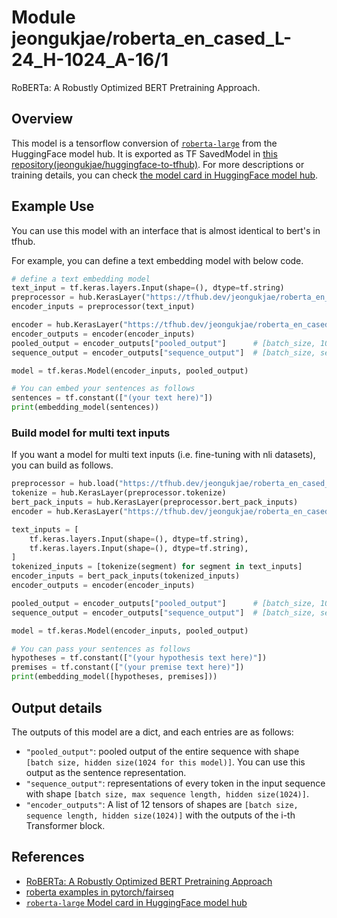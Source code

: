 # Module jeongukjae/roberta_en_cased_L-24_H-1024_A-16/1

RoBERTa: A Robustly Optimized BERT Pretraining Approach.

<!-- asset-path: https://storage.googleapis.com/jeongukjae-tf-models/RoBERTa/roberta_en_cased_L-24_H-1024_A-16.tar.gz -->
<!-- network-architecture: transformer -->
<!-- task: text-embedding -->
<!-- fine-tunable: true -->
<!-- license: mit -->
<!-- format: saved_model_2 -->
<!-- language: en -->

## Overview

This model is a tensorflow conversion of [`roberta-large`](https://huggingface.co/roberta-large) from the HuggingFace model hub. It is exported as TF SavedModel in [this repository(jeongukjae/huggingface-to-tfhub)](https://github.com/jeongukjae/huggingface-to-tfhub). For more descriptions or training details, you can check [the model card in HuggingFace model hub](https://huggingface.co/roberta-large).

## Example Use

You can use this model with an interface that is almost identical to bert's in tfhub.

For example, you can define a text embedding model with below code.

```python
# define a text embedding model
text_input = tf.keras.layers.Input(shape=(), dtype=tf.string)
preprocessor = hub.KerasLayer("https://tfhub.dev/jeongukjae/roberta_en_cased_preprocess/1")
encoder_inputs = preprocessor(text_input)

encoder = hub.KerasLayer("https://tfhub.dev/jeongukjae/roberta_en_cased_L-24_H-1024_A-16/1", trainable=True)
encoder_outputs = encoder(encoder_inputs)
pooled_output = encoder_outputs["pooled_output"]      # [batch_size, 1024].
sequence_output = encoder_outputs["sequence_output"]  # [batch_size, seq_length, 1024].

model = tf.keras.Model(encoder_inputs, pooled_output)

# You can embed your sentences as follows
sentences = tf.constant(["(your text here)"])
print(embedding_model(sentences))
```

### Build model for multi text inputs

If you want a model for multi text inputs (i.e. fine-tuning with nli datasets), you can build as follows.

```python
preprocessor = hub.load("https://tfhub.dev/jeongukjae/roberta_en_cased_preprocess/1")
tokenize = hub.KerasLayer(preprocessor.tokenize)
bert_pack_inputs = hub.KerasLayer(preprocessor.bert_pack_inputs)
encoder = hub.KerasLayer("https://tfhub.dev/jeongukjae/roberta_en_cased_L-24_H-1024_A-16/1", trainable=True)

text_inputs = [
    tf.keras.layers.Input(shape=(), dtype=tf.string),
    tf.keras.layers.Input(shape=(), dtype=tf.string),
]
tokenized_inputs = [tokenize(segment) for segment in text_inputs]
encoder_inputs = bert_pack_inputs(tokenized_inputs)
encoder_outputs = encoder(encoder_inputs)

pooled_output = encoder_outputs["pooled_output"]      # [batch_size, 1024].
sequence_output = encoder_outputs["sequence_output"]  # [batch_size, seq_length, 1024].

model = tf.keras.Model(encoder_inputs, pooled_output)

# You can pass your sentences as follows
hypotheses = tf.constant(["(your hypothesis text here)"])
premises = tf.constant(["(your premise text here)"])
print(embedding_model([hypotheses, premises]))
```

## Output details

The outputs of this model are a dict, and each entries are as follows:

* `"pooled_output"`: pooled output of the entire sequence with shape `[batch size, hidden size(1024 for this model)]`. You can use this output as the sentence representation.
* `"sequence_output"`: representations of every token in the input sequence with shape `[batch size, max sequence length, hidden size(1024)]`.
* `"encoder_outputs"`: A list of 12 tensors of shapes are `[batch size, sequence length, hidden size(1024)]` with the outputs of the i-th Transformer block.

## References

* [RoBERTa: A Robustly Optimized BERT Pretraining Approach](https://arxiv.org/abs/1907.11692)
* [roberta examples in pytorch/fairseq](https://github.com/pytorch/fairseq/tree/main/examples/roberta)
* [`roberta-large` Model card in HuggingFace model hub](https://huggingface.co/roberta-large)

